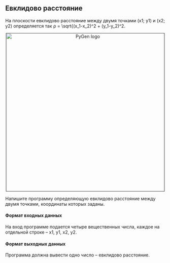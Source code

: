 ## Евклидово расстояние

На плоскости евклидово расстояние между двумя точками (x1; y1) и (x2; y2) определяется так ρ = \sqrt{(x_1-x_2)^2 + (y_1-y_2)^2.

<p align="center"><a href="" target="_blank" rel="noopener noreferrer"><img width="500" src="https://ucarecdn.com/26c7ba17-bee9-4f8f-9764-3b68b2ede790/" alt="PyGen logo"></a></p>

Напишите программу определяющую евклидово расстояние между двумя точками, координаты которых заданы.

#### Формат входных данных
На вход программе подается четыре вещественных числа, каждое на отдельной строке – x1, y1, x2, y2.

#### Формат выходных данных
Программа должна вывести одно число – евклидово расстояние.
